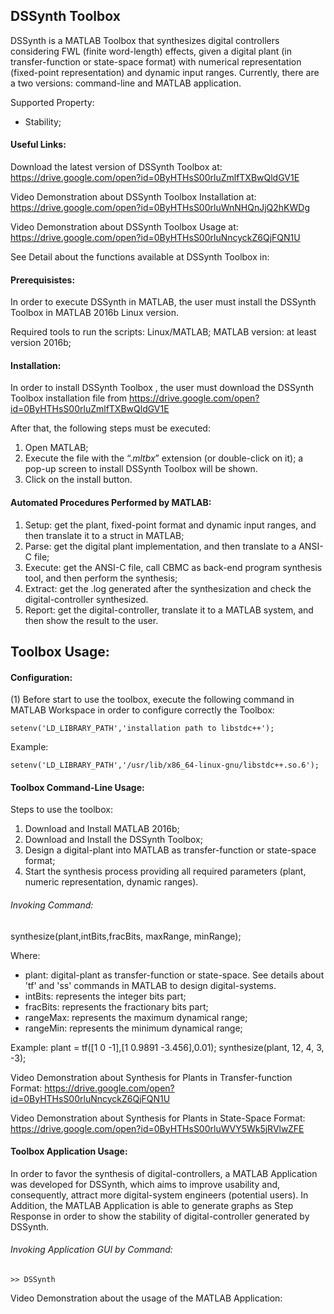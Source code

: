 ## DSSynth Toolbox

DSSynth is a MATLAB Toolbox that synthesizes digital controllers considering FWL (finite word-length) effects, given a digital plant (in transfer-function or state-space format) with numerical representation (fixed-point representation) and dynamic input ranges. Currently, there are a two versions: command-line and MATLAB application.

Supported Property:

* Stability;

#### Useful Links:

Download the latest version of DSSynth Toolbox at: https://drive.google.com/open?id=0ByHTHsS00rluZmlfTXBwQldGV1E

Video Demonstration about DSSynth Toolbox Installation at: https://drive.google.com/open?id=0ByHTHsS00rluWnNHQnJjQ2hKWDg

Video Demonstration about DSSynth Toolbox Usage at: https://drive.google.com/open?id=0ByHTHsS00rluNncyckZ6QjFQN1U

See Detail about the functions available at DSSynth Toolbox in:

#### Prerequisistes:

In order to execute DSSynth in MATLAB, the user must install the DSSynth Toolbox in MATLAB 2016b Linux version.

Required tools to run the scripts: Linux/MATLAB;
MATLAB version: at least version 2016b;

#### Installation:

In order to install DSSynth Toolbox , the user must download the DSSynth Toolbox installation file from https://drive.google.com/open?id=0ByHTHsS00rluZmlfTXBwQldGV1E

After that, the following steps must be executed:

1. Open MATLAB;
2. Execute the file with the “$.mltbx$” extension (or double-click on it); a pop-up screen to install DSSynth Toolbox will be shown.
3. Click on the install button.

#### Automated Procedures Performed by MATLAB:

1. Setup: get the plant, fixed-point format and dynamic input ranges, and then translate it to a struct in MATLAB;
2. Parse: get the digital plant implementation, and then translate to a ANSI-C file;
3. Execute: get the ANSI-C file, call CBMC as back-end program synthesis tool, and then perform the synthesis;
4. Extract: get the .log generated after the synthesization and check the digital-controller synthesized.
5. Report: get the digital-controller, translate it to a MATLAB system, and then show the result to the user.

## Toolbox Usage:

#### Configuration:

(1) Before start to use the toolbox, execute the following command in MATLAB Workspace in order to configure correctly the Toolbox:

	setenv('LD_LIBRARY_PATH','installation path to libstdc++');

Example:

	setenv('LD_LIBRARY_PATH','/usr/lib/x86_64-linux-gnu/libstdc++.so.6');

#### Toolbox Command-Line Usage:

Steps to use the toolbox:

1) Download and Install MATLAB 2016b;
2) Download and Install the DSSynth Toolbox;
3) Design a digital-plant into MATLAB as transfer-function or state-space format;
4) Start the synthesis process providing all required parameters (plant, numeric representation, dynamic ranges).

###### Invoking Command:

synthesize(plant,intBits,fracBits, maxRange, minRange);

Where:

- plant: digital-plant as transfer-function or state-space. See details about 'tf' and 'ss' commands in MATLAB to design digital-systems.
- intBits: represents the integer bits part;
- fracBits: represents the fractionary bits part;
- rangeMax: represents the maximum dynamical range;
- rangeMin: represents the minimum dynamical range;

Example:
	plant = tf([1 0 -1],[1 0.9891 -3.456],0.01);
	synthesize(plant, 12, 4, 3, -3);

Video Demonstration about Synthesis for Plants in Transfer-function Format: https://drive.google.com/open?id=0ByHTHsS00rluNncyckZ6QjFQN1U

Video Demonstration about Synthesis for Plants in State-Space Format: https://drive.google.com/open?id=0ByHTHsS00rluWVY5Wk5jRVlwZFE

#### Toolbox Application Usage:

In order to favor the synthesis of digital-controllers, a MATLAB Application was developed for DSSynth, which aims to improve usability and, consequently, attract more digital-system engineers (potential users). In Addition, the MATLAB Application is able to generate graphs as Step Response in order to show the stability of digital-controller generated by DSSynth.

###### Invoking Application GUI by Command:

	>> DSSynth

Video Demonstration about the usage of the MATLAB Application:
